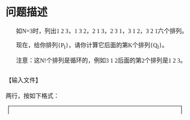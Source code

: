 

# 问题描述


<p style="text-align:left;text-indent:21pt;">
<span style="font-family:&#34;Times New Roman&#34;;font-size:12pt;">如<span>N=3</span><span>时，列出</span><span>1 2 3</span><span>，</span><span>1 3 2</span><span>，</span><span>2 1 3</span><span>，</span><span>2 3 1</span><span>，</span><span>3 1 2</span><span>，</span><span>3 2 1</span><span>六个排列</span></span><span style="font-family:&#34;宋体&#34;;font-size:12pt;">。</span><span style="font-family:&#34;Times New Roman&#34;;font-size:12pt;"></span> 
</p>
<p style="text-align:left;text-indent:21pt;">
<span style="font-family:&#34;宋体&#34;;font-size:12pt;">现在，给你排列<span>{P</span></span><span style="font-family:&#34;宋体&#34;;font-size:12pt;vertical-align:sub;">i</span><span style="font-family:&#34;宋体&#34;;font-size:12pt;">}<span>，请你计算它后面的第</span><span>K</span><span>个排列</span><span>{Q</span></span><span style="font-family:&#34;宋体&#34;;font-size:12pt;vertical-align:sub;">i</span><span style="font-family:&#34;宋体&#34;;font-size:12pt;">}<span>。</span></span><span style="font-family:&#34;Times New Roman&#34;;font-size:12pt;"></span> 
</p>
<p style="text-align:left;text-indent:21pt;">
<span style="font-family:&#34;宋体&#34;;font-size:12pt;">注意：这<span>N!</span><span>个排列是循环的，例如</span><span>3 1 2</span><span>后面的第</span><span>2</span><span>个排列是</span><span>1 2 3</span><span>。</span></span><span style="font-family:&#34;Times New Roman&#34;;font-size:12pt;"></span> 
</p>
<h2 style="text-align:left;">
<span style="font-family:&#34;Times New Roman&#34;;font-size:12pt;font-weight:normal;">【输入文件】</span><span style="font-family:&#34;Times New Roman&#34;;font-size:12pt;font-weight:normal;"></span> 
</h2>
<p style="text-align:left;">
<span style="font-family:&#34;Times New Roman&#34;;font-size:12pt;"> </span><span style="font-family:&#34;宋体&#34;;font-size:12pt;">两行，按如下格式：</span><span style="font-family:&#34;Times New Roman&#34;;font-size:12pt;"></span> 
</p>
<table width="452" height="22" align="center" style="padding:0pt 5.4pt;border-collapse:collapse;">
<tbody>
<tr>
<td width="448" valign="top" style="border:0.5pt solid #000000;border-image:none;">

# 输出文件


<table align="center" style="padding:0pt 5.4pt;border-collapse:collapse;">
<tbody>
<tr>
<td width="448" valign="top" style="border:0.5pt solid #000000;border-image:none;">
<p style="text-align:left;">
<span style="font-family:&#34;Times New Roman&#34;;font-size:10.5pt;">Q1Q2Q3... ...QN</span> <span style="font-family:&#34;Times New Roman&#34;;font-size:12pt;"></span> 
</p>
</td>
</tr>
</tbody>
</table>
<h2 style="text-align:left;">
<span style="font-family:&#34;Times New Roman&#34;;font-size:12pt;font-weight:normal;">【输入样例】</span><span style="font-family:&#34;Times New Roman&#34;;font-size:12pt;font-weight:normal;"></span> 
</h2>
<p style="text-align:left;text-indent:21pt;">
<span style="font-family:&#34;宋体&#34;;font-size:12pt;">3 2</span><span style="font-family:&#34;Courier New&#34;;font-size:12pt;"></span> 
</p>
<p style="text-align:left;text-indent:21pt;">
<span style="font-family:&#34;宋体&#34;;font-size:12pt;">1 3 2</span><span style="font-family:&#34;Courier New&#34;;font-size:12pt;"></span> 
</p>
<h2 style="text-align:left;">
<span style="font-family:&#34;Times New Roman&#34;;font-size:12pt;font-weight:normal;">【输出样例】</span><span style="font-family:&#34;Times New Roman&#34;;font-size:12pt;font-weight:normal;"></span> 
</h2>
<p style="text-align:left;text-indent:21pt;">
<span style="font-family:&#34;宋体&#34;;font-size:12pt;">2 3 1</span><span style="font-family:&#34;Courier New&#34;;font-size:12pt;"></span> 
</p>
<h2 style="text-align:left;">
<span style="font-family:&#34;Times New Roman&#34;;font-size:12pt;font-weight:normal;">【</span><span style="font-family:&#34;黑体&#34;;font-size:12pt;font-weight:normal;">数据规模</span><span style="font-family:&#34;Times New Roman&#34;;font-size:12pt;font-weight:normal;">】</span><span style="font-family:&#34;Times New Roman&#34;;font-size:12pt;font-weight:normal;"></span> 
</h2>
<p>
<span style="font-family:&#34;宋体&#34;;font-size:10.5pt;"> </span><span style="font-family:&#34;宋体&#34;;font-size:12pt;">四类测试点</span><span style="font-family:&#34;Times New Roman&#34;;font-size:10.5pt;"></span> 
</p>
<table style="padding:0pt 5.4pt;border-collapse:collapse;">
<tbody>
<tr>
<td width="52" valign="top" style="border:0.5pt solid #000000;border-image:none;">
<p style="text-align:left;">
<span style="font-family:&#34;宋体&#34;;font-size:12pt;">类别</span><span style="font-family:&#34;Courier New&#34;;font-size:12pt;"></span> 
</p>
</td>
<td width="52" valign="top" style="border:0.5pt solid #000000;border-image:none;">
<p style="text-align:left;">
<span style="font-family:&#34;宋体&#34;;font-size:12pt;">数量</span><span style="font-family:&#34;Courier New&#34;;font-size:12pt;"></span> 
</p>
</td>
<td width="462" valign="top" style="border:0.5pt solid #000000;border-image:none;">
<p style="text-align:left;">
<span style="font-family:&#34;宋体&#34;;font-size:12pt;">数据描述</span><span style="font-family:&#34;Courier New&#34;;font-size:12pt;"></span> 
</p>
</td>
</tr>
<tr>
<td width="52" valign="top" style="border:0.5pt solid #000000;border-image:none;">
<p style="text-align:left;">
<span style="font-family:&#34;宋体&#34;;font-size:12pt;">1</span><span style="font-family:&#34;Courier New&#34;;font-size:12pt;"></span> 
</p>
</td>
<td width="52" valign="top" style="border:0.5pt solid #000000;border-image:none;">
<p style="text-align:left;">
<span style="font-family:&#34;宋体&#34;;font-size:12pt;">3</span><span style="font-family:&#34;Courier New&#34;;font-size:12pt;"></span> 
</p>
</td>
<td width="462" valign="top" style="border:0.5pt solid #000000;border-image:none;">
<p style="text-align:left;">
<span style="font-family:&#34;宋体&#34;;font-size:12pt;">1&lt;=N&lt;=10   1&lt;=K&lt;=100000</span><span style="font-family:&#34;Courier New&#34;;font-size:12pt;"></span> 
</p>
</td>
</tr>
<tr>
<td width="52" valign="top" style="border:0.5pt solid #000000;border-image:none;">
<p style="text-align:left;">
<span style="font-family:&#34;宋体&#34;;font-size:12pt;">2</span><span style="font-family:&#34;Courier New&#34;;font-size:12pt;"></span> 
</p>
</td>
<td width="52" valign="top" style="border:0.5pt solid #000000;border-image:none;">
<p style="text-align:left;">
<span style="font-family:&#34;宋体&#34;;font-size:12pt;">3</span><span style="font-family:&#34;Courier New&#34;;font-size:12pt;"></span> 
</p>
</td>
<td width="462" valign="top" style="border:0.5pt solid #000000;border-image:none;">
<p style="text-align:left;">
<span style="font-family:&#34;宋体&#34;;font-size:12pt;">1&lt;=N&lt;=1000   1&lt;=K&lt;=100000</span><span style="font-family:&#34;Courier New&#34;;font-size:12pt;"></span> 
</p>
</td>
</tr>
<tr>
<td width="52" valign="top" style="border:0.5pt solid #000000;border-image:none;">
<p style="text-align:left;">
<span style="font-family:&#34;宋体&#34;;font-size:12pt;">3</span><span style="font-family:&#34;Courier New&#34;;font-size:12pt;"></span> 
</p>
</td>
<td width="52" valign="top" style="border:0.5pt solid #000000;border-image:none;">
<p style="text-align:left;">
<span style="font-family:&#34;宋体&#34;;font-size:12pt;">3</span><span style="font-family:&#34;Courier New&#34;;font-size:12pt;"></span> 
</p>
</td>
<td width="462" valign="top" style="border:0.5pt solid #000000;border-image:none;">
<p style="text-align:left;">
<span style="font-family:&#34;宋体&#34;;font-size:12pt;">1&lt;=N&lt;=1000   1&lt;=K&lt;=10^18</span><span style="font-family:&#34;Courier New&#34;;font-size:12pt;"></span> 
</p>
</td>
</tr>
<tr>
<td width="52" valign="top" style="border:0.5pt solid #000000;border-image:none;">
<p style="text-align:left;">
<span style="font-family:&#34;宋体&#34;;font-size:12pt;">4</span><span style="font-family:&#34;Courier New&#34;;font-size:12pt;"></span> 
</p>
</td>
<td width="52" valign="top" style="border:0.5pt solid #000000;border-image:none;">
<p style="text-align:left;">
<span style="font-family:&#34;宋体&#34;;font-size:12pt;">1</span><span style="font-family:&#34;Courier New&#34;;font-size:12pt;"></span> 
</p>
</td>
<td width="462" valign="top" style="border:0.5pt solid #000000;border-image:none;">
<p style="text-align:left;">
<span style="font-family:&#34;宋体&#34;;font-size:12pt;">1&lt;=N&lt;=100000   1&lt;=K&lt;=10^18</span><span style="font-family:&#34;Courier New&#34;;font-size:12pt;"></span> 
</p>
</td>
</tr>
</tbody>
</table>
<p>
<span style="font-family:&#34;Times New Roman&#34;;font-size:10.5pt;"><br/>
</span> 
</p>
</div>
